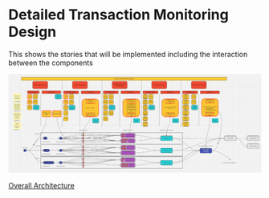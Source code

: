 # Detailed Transaction Monitoring Design

This shows the stories that will be implemented including the interaction between the components

![](../../..//Images/DetailedTransactionMonitoringDesign.png)

[Overall Architecture](./00-Overall-Architecture.md)
